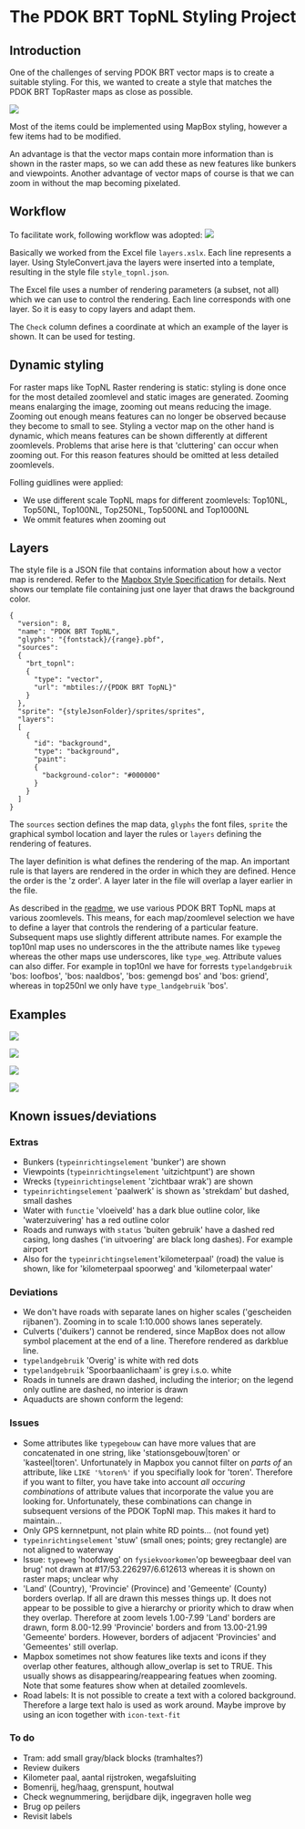 # The PDOK BRT TopNL Styling Project
## Introduction
One of the challenges of serving PDOK BRT vector maps is to create a suitable styling. For this, we wanted to create a style that matches the PDOK BRT TopRaster maps as close as possible.

![](images/Legenda25d.png)

Most of the items could be implemented using MapBox styling, however a few items had to be modified.

An advantage is that the vector maps contain more information than is shown in the raster maps, so we can add these as new features like bunkers and viewpoints. Another advantage of vector maps of course is that we can zoom in without the map becoming pixelated. 

## Workflow
To facilitate work, following workflow was adopted:
![](images/workflow.png)

Basically we worked from the Excel file ```layers.xslx```. Each line represents a layer. Using StyleConvert.java the layers were inserted into a template, resulting in the style file ```style_topnl.json```.

The Excel file uses a number of rendering parameters (a subset, not all) which we can use to control the rendering. Each line corresponds with one layer. So it is easy to copy layers and adapt them.

The ```Check``` column defines a coordinate at which an example of the layer is shown. It can be used for testing.

## Dynamic styling
For raster maps like TopNL Raster rendering is static: styling is done once for the most detailed zoomlevel and static images are generated. Zooming means enalarging the image, zooming out means reducing the image. Zooming out enough means features can no longer be observed because they become to small to see.
Styling a vector map on the other hand is dynamic, which means features can be shown differently at different zoomlevels. Problems that arise here is that 'cluttering' can occur when zooming out. For this reason features should be omitted at less detailed zoomlevels.

Folling guidlines were applied:
* We use different scale TopNL maps for different zoomlevels: Top10NL, Top50NL, Top100NL, Top250NL, Top500NL and Top1000NL
* We ommit features when zooming out

## Layers
The style file is a JSON file that contains information about how a vector map is rendered. Refer to the [Mapbox Style Specification](https://docs.mapbox.com/style-spec/guides/) for details. Next shows our template file containing just one layer that draws the background color.

```
{
  "version": 8,
  "name": "PDOK BRT TopNL",
  "glyphs": "{fontstack}/{range}.pbf",
  "sources": 
  {
    "brt_topnl": 
    {
      "type": "vector",
      "url": "mbtiles://{PDOK BRT TopNL}"
    }
  },
  "sprite": "{styleJsonFolder}/sprites/sprites",
  "layers": 
  [
    {
      "id": "background",
      "type": "background",
      "paint": 
      {
        "background-color": "#000000"
      }
    }
  ]
}
```

The ```sources``` section defines the map data, ```glyphs``` the font files, ```sprite``` the graphical symbol location and layer the rules or ```layers``` defining the rendering of features.

The layer definition is what defines the rendering of the map. An important rule is that layers are rendered in the order in which they are defined. Hence the order is the 'z order'. A layer later in the file will overlap a layer earlier in the file.

As described in the [readme](readme.md), we use various PDOK BRT TopNL maps at various zoomlevels. This means, for each map/zoomlevel selection we have to define a layer that controls the rendering of a particular feature. Subsequent maps use slightly different attribute names. For example the top10nl map uses no underscores in the the attribute names like ```typeweg``` whereas the other maps use underscores, like ```type_weg```. Attribute values can also differ. For example in top10nl we have for forrests ```typelandgebruik``` 'bos: loofbos', 'bos: naaldbos', 'bos: gemengd bos' and 'bos: griend', whereas in top250nl we only have ```type_landgebruik``` 'bos'.


## Examples
![](images/example01.jpg)

![](images/example02.jpg)

![](images/example03.jpg)

![](images/example04.jpg)

## Known issues/deviations
### Extras
* Bunkers (```typeinrichtingselement``` 'bunker') are shown
* Viewpoints (```typeinrichtingselement``` 'uitzichtpunt') are shown
* Wrecks (```typeinrichtingselement``` 'zichtbaar wrak') are shown
* ```typeinrichtingselement``` 'paalwerk' is shown as 'strekdam' but dashed, small dashes
* Water with ```functie``` 'vloeiveld' has a dark blue outline color, like 'waterzuivering' has a red outline color
* Roads and runways with ```status``` 'buiten gebruik' have a dashed red casing, long dashes ('in uitvoering' are black long dashes). For example airport
* Also for the ```typeinrichtingselement```'kilometerpaal' (road) the value is shown, like for 'kilometerpaal spoorweg' and 'kilometerpaal water'

### Deviations
* We don't have roads with separate lanes on higher scales ('gescheiden rijbanen'). Zooming in to scale 1:10.000 shows lanes seperately.
* Culverts ('duikers') cannot be rendered, since MapBox does not allow symbol placement at the end of a line. Therefore rendered as darkblue line.
* ```typelandgebruik``` 'Overig' is white with red dots
* ```typelandgebruik``` 'Spoorbaanlichaam' is grey i.s.o. white
* Roads in tunnels are drawn dashed, including the interior; on the legend only outline are dashed, no interior is drawn
* Aquaducts are shown conform the legend: 

### Issues
* Some attributes like ```typegebouw``` can have more values that are concatenated in one string, like 'stationsgebouw|toren' or 'kasteel|toren'. Unfortunately in Mapbox you cannot filter on _parts of_ an attribute, like ```LIKE '%toren%'``` if you specifially look for 'toren'. Therefore if you want to filter, you have take into account _all occuring combinations_ of attribute values that incorporate the value you are looking for. Unfortunately, these combinations can change in subsequent versions of the PDOK TopNl map. This makes it hard to maintain...
* Only GPS kernnetpunt, not plain white RD points... (not found yet)
* ```typeinrichtingselement``` 'stuw' (small ones; points; grey rectangle) are not aligned to waterway
* Issue: ```typeweg``` 'hoofdweg' on ```fysiekvoorkomen```'op beweegbaar deel van brug' not drawn at #17/53.226297/6.612613 whereas it is shown on raster maps; unclear why
* 'Land' (Country), 'Provincie' (Province) and 'Gemeente' (County) borders overlap. If all are drawn this messes things up. It does not appear to be possible to give a hierarchy or priority which to draw when they overlap. Therefore at zoom levels 1.00-7.99 'Land' borders are drawn, form 8.00-12.99 'Provincie' borders and from 13.00-21.99 'Gemeente' borders. However, borders of adjacent 'Provincies' and 'Gemeentes' still overlap.
* Mapbox sometimes not show features like texts and icons if they overlap other features, although allow_overlap is set to TRUE. This usually shows as disappearing/reappearing featues when zooming. Note that some features show when at detailed zoomlevels.
* Road labels: It is not possible to create a text with a colored background. Therefore a large text halo is used as work around. Maybe improve by using an icon together with ```icon-text-fit```

### To do
* Tram: add small gray/black blocks (tramhaltes?)
* Review duikers
* Kilometer paal, aantal rijstroken, wegafsluiting
* Bomenrij, heg/haag, grenspunt, houtwal
* Check wegnummering, berijdbare dijk, ingegraven holle weg
* Brug op peilers
* Revisit labels